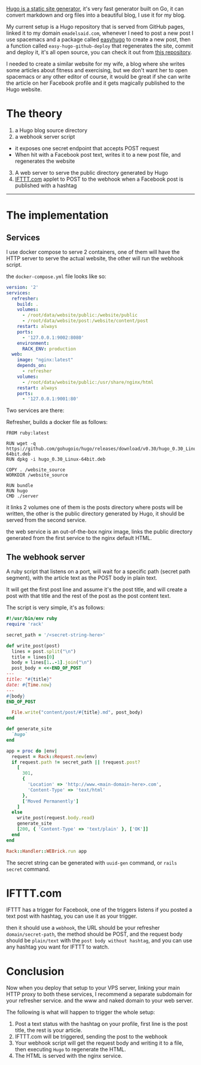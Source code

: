 
[Hugo is a static site generator](https://gohugo.io/), it's very fast generator built on Go, it can convert markdown and org files into a beautiful blog, I use it for my blog.

My current setup is a Hugo repository that is served from GitHub pages, linked it to my domain `emadelsaid.com`, whenever I need to post a new post I use spacemacs and a package called [easyhugo](https://github.com/masasam/emacs-easy-hugo) to create a new post, then a function called `easy-hugo-github-deploy` that regenerates the site, commit and deploy it, it's all open source, you can check it out from [this repository](https://github.com/emad-elsaid/emad-elsaid.github.io).

I needed to create a similar website for my wife, a blog where she writes some articles about fitness and exercising, but we don't want her to open spacemacs or any other editor of course, it would be great if she can write the article on her Facebook profile and it gets magically published to the Hugo website.

# The theory

1. a Hugo blog source directory
2. a webhook server script
  * it exposes one secret endpoint that accepts POST request
  * When hit with a Facebook post text, writes it to a new post file, and regenerates the website
3. A web server to serve the public directory generated by Hugo
4. [IFTTT.com](https://ifttt.com/) applet to POST to the webhook when a Facebook post is published with a hashtag

-----

# The implementation

## Services

I use docker compose to serve 2 containers, one of them will have the HTTP server to serve the actual website, the other will run the webhook script.

the `docker-compose.yml` file looks like so:

```YAML
version: '2'
services:
  refresher:
    build: .
    volumes:
      - /root/data/website/public:/website/public
      - /root/data/website/post:/website/content/post
    restart: always
    ports:
      - '127.0.0.1:9002:8080'
    environment:
      RACK_ENV: production
  web:
    image: "nginx:latest"
    depends_on:
      - refresher
    volumes:
      - /root/data/website/public:/usr/share/nginx/html
    restart: always
    ports:
      - '127.0.0.1:9001:80'

```

Two services are there:

Refresher, builds a docker file as follows:

```docker
FROM ruby:latest

RUN wget -q https://github.com/gohugoio/hugo/releases/download/v0.30/hugo_0.30_Linux-64bit.deb
RUN dpkg -i hugo_0.30_Linux-64bit.deb

COPY . /website_source
WORKDIR /website_source

RUN bundle
RUN hugo
CMD ./server
```

it links 2 volumes one of them is the posts directory where posts will be written, the other is the public directory generated by Hugo, it should be served from the second service.

the web service is an out-of-the-box nginx image, links the public directory generated from the first service to the nginx default HTML.


## The webhook server

A ruby script that listens on a port, will wait for a specific path (secret path segment), with the article text as the POST body in plain text.

It will get the first post line and assume it's the post title, and will create a post with that title and the rest of the post as the post content text.

The script is very simple, it's as follows:

```ruby
#!/usr/bin/env ruby
require 'rack'

secret_path = '/<secret-string-here>'

def write_post(post)
  lines = post.split("\n")
  title = lines[0]
  body = lines[1..-1].join("\n")
  post_body = <<-END_OF_POST
---
title: "#{title}"
date: #{Time.now}
---
#{body}
END_OF_POST

  File.write("content/post/#{title}.md", post_body)
end

def generate_site
  `hugo`
end

app = proc do |env|
  request = Rack::Request.new(env)
  if request.path != secret_path || !request.post?
    [
      301,
      {
        'Location' => 'http://www.<main-domain-here>.com',
        'Content-Type' => 'text/html'
      },
      ['Moved Permanently']
    ]
  else
    write_post(request.body.read)
    generate_site
    [200, { 'Content-Type' => 'text/plain' }, ['OK']]
  end
end

Rack::Handler::WEBrick.run app

```

The secret string can be generated with `uuid-gen` command, or `rails secret` command.

# IFTTT.com

IFTTT has a trigger for Facebook, one of the triggers listens if you posted a text post with hashtag, you can use it as your trigger.

then it should use a `webhook`, the URL should be your refresher `domain/secret-path`, the method should be POST, and the request body should be `plain/text` with the `post body without hashtag`, and you can use any hashtag you want for IFTTT to watch.

# Conclusion

Now when you deploy that setup to your VPS server, linking your main HTTP proxy to both these services, I recommend a separate subdomain for your refresher service. and the www and naked domain to your web server.

The following is what will happen to trigger the whole setup:

1. Post a text status with the hashtag on your profile, first line is the post title, the rest is your article.
2. IFTTT.com will be triggered, sending the post to the webhook
3. Your webhook script will get the request body and writing it to a file, then executing `Hugo` to regenerate the HTML.
4. The HTML is served with the nginx service.
